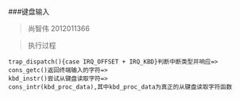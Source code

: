 
###键盘输入
>尚智伟 2012011366

>执行过程

	trap_dispatch(){case IRQ_OFFSET + IRQ_KBD}判断中断类型并响应=>
	cons_getc()返回终端输入的字符=>
	kbd_instr()尝试从键盘读取字符=>
	cons_intr(kbd_proc_data),其中kbd_proc_data为真正的从键盘读取字符函数
	
		